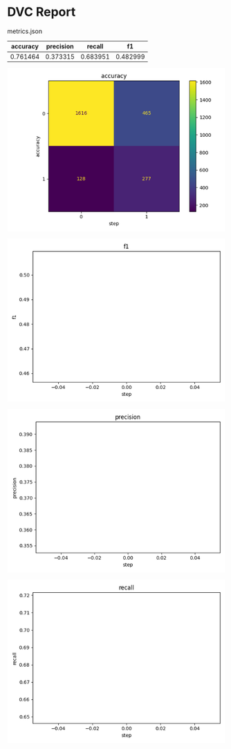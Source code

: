 # DVC Report

metrics.json

|   accuracy |   precision |   recall |       f1 |
|------------|-------------|----------|----------|
|   0.761464 |    0.373315 | 0.683951 | 0.482999 |

![static/accuracy](static\accuracy.png)

![static/f1](static\f1.png)

![static/precision](static\precision.png)

![static/recall](static\recall.png)

